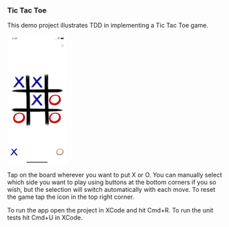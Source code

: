 ### Tic Tac Toe

This demo project illustrates TDD in implementing a Tic Tac Toe game.

![App screenshot](screenshot.png)

Tap on the board wherever you want to put X or O. 
You can manually select which side you want to play using buttons at the bottom corners if you so wish, but the selection will switch automatically with each move.
To reset the game tap the icon in the top right corner.

To run the app open the project in XCode and hit Cmd+R.
To run the unit tests hit Cmd+U in XCode.
